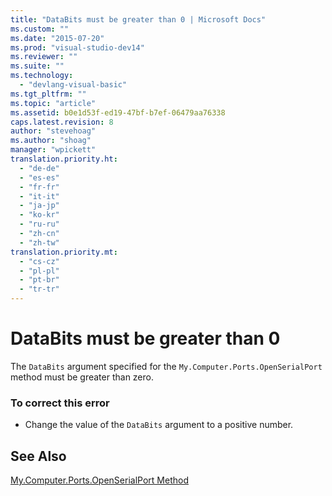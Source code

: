 ```yaml
---
title: "DataBits must be greater than 0 | Microsoft Docs"
ms.custom: ""
ms.date: "2015-07-20"
ms.prod: "visual-studio-dev14"
ms.reviewer: ""
ms.suite: ""
ms.technology: 
  - "devlang-visual-basic"
ms.tgt_pltfrm: ""
ms.topic: "article"
ms.assetid: b0e1d53f-ed19-47bf-b7ef-06479aa76338
caps.latest.revision: 8
author: "stevehoag"
ms.author: "shoag"
manager: "wpickett"
translation.priority.ht: 
  - "de-de"
  - "es-es"
  - "fr-fr"
  - "it-it"
  - "ja-jp"
  - "ko-kr"
  - "ru-ru"
  - "zh-cn"
  - "zh-tw"
translation.priority.mt: 
  - "cs-cz"
  - "pl-pl"
  - "pt-br"
  - "tr-tr"
---
```

# DataBits must be greater than 0
The `DataBits` argument specified for the `My.Computer.Ports.OpenSerialPort` method must be greater than zero.  
  
### To correct this error  
  
-   Change the value of the `DataBits` argument to a positive number.  
  
## See Also  
 [My.Computer.Ports.OpenSerialPort Method](http://msdn.microsoft.com/en-us/ed1e75f0-635a-4229-8fe6-becea5d036c3)